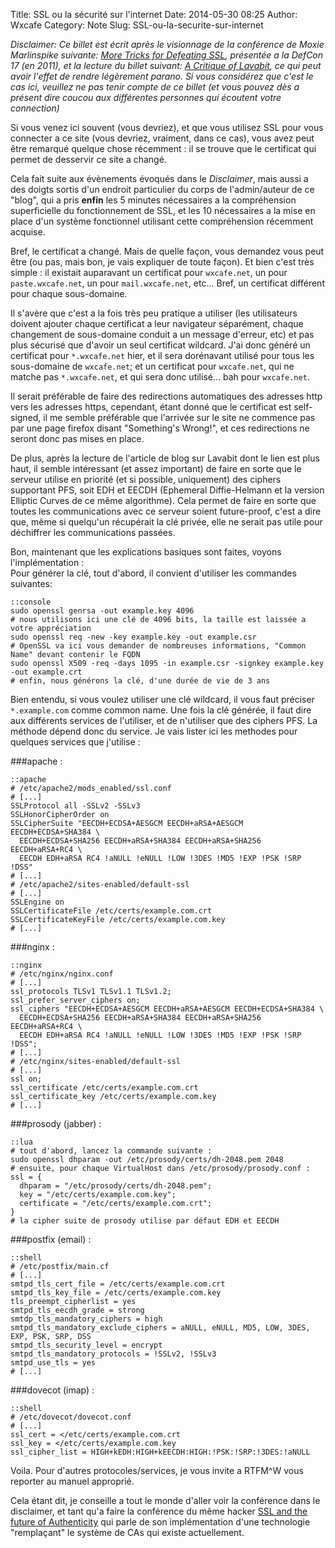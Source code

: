 Title: SSL ou la sécurité sur l'internet
Date: 2014-05-30 08:25
Author: Wxcafe
Category: Note
Slug: SSL-ou-la-securite-sur-internet

*Disclaimer: Ce billet est écrit après le visionnage de la conférence de Moxie 
Marlinspike suivante: [More Tricks for Defeating SSL](https://www.youtube.com/watch?v=ibF36Yyeehw),
présentée a la DefCon 17 (en 2011), et la lecture du billet suivant: 
[A Critique of Lavabit](http://www.thoughtcrime.org/blog/lavabit-critique/), 
ce qui peut avoir l'effet de rendre légèrement parano. Si vous considérez que 
c'est le cas ici, veuillez ne pas tenir compte de ce billet (et vous pouvez dès
a présent dire coucou aux différentes personnes qui écoutent votre connection)*

Si vous venez ici souvent (vous devriez), et que vous utilisez SSL pour vous
connecter a ce site (vous devriez, vraiment, dans ce cas), vous avez peut être
remarqué quelque chose récemment : il se trouve que le certificat qui permet de
desservir ce site a changé.

Cela fait suite aux évènements évoqués dans le *Disclaimer*, mais aussi a des
doigts sortis d'un endroit particulier du corps de l'admin/auteur de ce "blog",
qui a pris **enfin** les 5 minutes nécessaires a la compréhension superficielle
du fonctionnement de SSL, et les 10 nécessaires a la mise en place d'un système
fonctionnel utilisant cette compréhension récemment acquise.

Bref, le certificat a changé. Mais de quelle façon, vous demandez vous peut
être (ou pas, mais bon, je vais expliquer de toute façon). Et bien c'est très
simple : il existait auparavant un certificat pour `wxcafe.net`, un pour
`paste.wxcafe.net`, un pour `mail.wxcafe.net`, etc... Bref, un certificat
différent pour chaque sous-domaine.

Il s'avère que c'est a la fois très peu pratique a utiliser (les utilisateurs
doivent ajouter chaque certificat a leur navigateur séparément, chaque 
changement de sous-domaine conduit a un message d'erreur, etc) et pas plus
sécurisé que d'avoir un seul certificat wildcard. J'ai donc généré un certificat
pour `*.wxcafe.net` hier, et il sera dorénavant utilisé pour tous les
sous-domaine de `wxcafe.net`; et un certificat pour `wxcafe.net`, qui ne matche
pas `*.wxcafe.net`, et qui sera donc utilisé... bah pour `wxcafe.net`.

Il serait préférable de faire des redirections automatiques des adresses http
vers les adresses https, cependant, étant donné que le certificat est
self-signed, il me semble préférable que l'arrivée sur le site ne commence pas
par une page firefox disant "Something's Wrong!", et ces redirections ne seront
donc pas mises en place.

De plus, après la lecture de l'article de blog sur Lavabit dont le lien est plus
haut, il semble intéressant (et assez important) de faire en sorte que le
serveur utilise en priorité (et si possible, uniquement) des ciphers supportant
PFS, soit EDH et EECDH (Ephemeral Diffie-Helmann et la version Elliptic Curves 
de ce même algorithme). Cela permet de faire en sorte que toutes les 
communications avec ce serveur soient future-proof, c'est a dire que, même si 
quelqu'un récupérait la clé privée, elle ne serait pas utile pour déchiffrer les 
communications passées.

Bon, maintenant que les explications basiques sont faites, voyons
l'implémentation :   
Pour générer la clé, tout d'abord, il convient d'utiliser les commandes
suivantes:  

	::console
    sudo openssl genrsa -out example.key 4096
    # nous utilisons ici une clé de 4096 bits, la taille est laissée a votre appréciation
    sudo openssl req -new -key example.key -out example.csr
    # OpenSSL va ici vous demander de nombreuses informations, "Common Name" devant contenir le FQDN
    sudo openssl X509 -req -days 1095 -in example.csr -signkey example.key -out example.crt
    # enfin, nous générons la clé, d'une durée de vie de 3 ans

Bien entendu, si vous voulez utiliser une clé wildcard, il vous faut préciser
`*.example.com` comme common name.
Une fois la clé générée, il faut dire aux différents services de l'utiliser, et
de n'utiliser que des ciphers PFS. La méthode dépend donc du service.
Je vais lister ici les methodes pour quelques services que j'utilise :

###apache : 

	::apache
    # /etc/apache2/mods_enabled/ssl.conf
    # [...]
    SSLProtocol all -SSLv2 -SSLv3
    SSLHonorCipherOrder on
    SSLCipherSuite "EECDH+ECDSA+AESGCM EECDH+aRSA+AESGCM EECDH+ECDSA+SHA384 \
      EECDH+ECDSA+SHA256 EECDH+aRSA+SHA384 EECDH+aRSA+SHA256 EECDH+aRSA+RC4 \
      EECDH EDH+aRSA RC4 !aNULL !eNULL !LOW !3DES !MD5 !EXP !PSK !SRP !DSS"
    # [...]
    # /etc/apache2/sites-enabled/default-ssl
    # [...]
    SSLEngine on
    SSLCertificateFile /etc/certs/example.com.crt
    SSLCertificateKeyFile /etc/certs/example.com.key
    # [...]

###nginx :

	::nginx
    # /etc/nginx/nginx.conf 
    # [...]
    ssl_protocols TLSv1 TLSv1.1 TLSv1.2;
    ssl_prefer_server_ciphers on;
    ssl_ciphers "EECDH+ECDSA+AESGCM EECDH+aRSA+AESGCM EECDH+ECDSA+SHA384 \
      EECDH+ECDSA+SHA256 EECDH+aRSA+SHA384 EECDH+aRSA+SHA256 EECDH+aRSA+RC4 \
      EECDH EDH+aRSA RC4 !aNULL !eNULL !LOW !3DES !MD5 !EXP !PSK !SRP !DSS";
    # [...]
    # /etc/nginx/sites-enabled/default-ssl
    # [...]
    ssl on;
    ssl_certificate /etc/certs/example.com.crt
    ssl_certificate_key /etc/certs/example.com.key
    # [...]

###prosody (jabber) :

	::lua
    # tout d'abord, lancez la commande suivante :
    sudo openssl dhparam -out /etc/prosody/certs/dh-2048.pem 2048
    # ensuite, pour chaque VirtualHost dans /etc/prosody/prosody.conf :
    ssl = {
      dhparam = "/etc/prosody/certs/dh-2048.pem";
      key = "/etc/certs/example.com.key";
      certificate = "/etc/certs/example.com.crt";
    }
    # la cipher suite de prosody utilise par défaut EDH et EECDH

###postfix (email) :

	::shell
    # /etc/postfix/main.cf
    # [...]
    smtpd_tls_cert_file = /etc/certs/example.com.crt
    smtpd_tls_key_file = /etc/certs/example.com.key
    tls_preempt_cipherlist = yes
    smtpd_tls_eecdh_grade = strong
    smtdp_tls_mandatory_ciphers = high
    smtpd_tls_mandatory_exclude_ciphers = aNULL, eNULL, MD5, LOW, 3DES, EXP, PSK, SRP, DSS
    smtpd_tls_security_level = encrypt
    smtpd_tls_mandatory_protocols = !SSLv2, !SSLv3
    smtpd_use_tls = yes
    # [...]

###dovecot (imap) :

	::shell
    # /etc/dovecot/dovecot.conf 
    # [...]
    ssl_cert = </etc/certs/example.com.crt
    ssl_key = </etc/certs/example.com.key
    ssl_cipher_list = HIGH+kEDH:HIGH+kEECDH:HIGH:!PSK:!SRP:!3DES:!aNULL 

Voila. Pour d'autres protocoles/services, je vous invite a RTFM^W vous reporter
au manuel approprié.

Cela étant dit, je conseille a tout le monde d'aller voir la conférence dans le
disclaimer, et tant qu'a faire la conférence du même hacker [SSL and the future
of Authenticity](https://www.youtube.com/watch?v=8N4sb-SEpcg) qui parle de son
implémentation d'une technologie "remplaçant" le système de CAs qui existe
actuellement.

